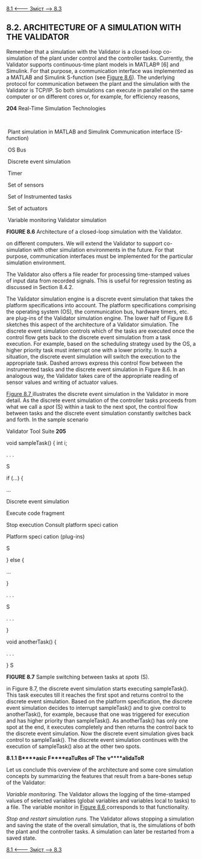 [8.1 <--- ](8_1.md) [   Зміст   ](README.md) [--> 8.3](8_3.md)

## 8.2. ARCHITECTURE OF A SIMULATION WITH THE VALIDATOR

Remember that a simulation with the Validator is a closed-loop co-simulation of the plant under control and the controller tasks. Currently, the Validator supports continuous-time plant models in MATLAB® [6] and Simulink. For that purpose, a communication interface was implemented as a MATLAB and Simulink S-function (see [Figure 8.6](#_bookmark49)). The underlying protocol for communication between the plant and the simulation with the Validator is TCP/IP. So both simulations can execute in parallel on the same computer or on different cores or, for example, for efficiency reasons,



**204**                                       Real-Time Simulation Technologies

​                                                                                           

​            Plant simulation in MATLAB and Simulink             Communication interface (S-function)            

​            OS      Bus            

​            Discrete event simulation            

​            Timer            

​            Set of sensors            

​            Set of Instrumented tasks            

​            Set of actuators            

​            Variable monitoring             Validator simulation            







**FIGURE 8.6** Architecture of a closed-loop simulation with the Validator.

 

on different computers. We will extend the Validator to support co-simulation with other simulation environments in the future. For that purpose, communication interfaces must be implemented for the particular simulation environment.

The Validator also offers a file reader for processing time-stamped values of input data from recorded signals. This is useful for regression testing as discussed in Section 8.4.2.

The Validator simulation engine is a discrete event simulation that takes the platform specifications into account. The platform specifications comprising the operating system (OS), the communication bus, hardware timers, etc. are plug-ins of the Validator simulation engine. The lower half of Figure 8.6 sketches this aspect of the architecture of a Validator simulation. The discrete event simulation controls which of the tasks are executed once the control flow gets back to the discrete event simulation from a task execution. For example, based on the scheduling strategy used by the OS, a higher priority task must interrupt one with a lower priority. In such a situation, the discrete event simulation will switch the execution to the appropriate task. Dashed arrows express this control flow between the instrumented tasks and the discrete event simulation in Figure 8.6. In an analogous way, the Validator takes care of the appropriate reading of sensor values and writing of actuator values.

[Figure 8.7 ](#_bookmark50)illustrates the discrete event simulation in the Validator in more detail. As the discrete event simulation of the controller tasks proceeds from what we call a *spot* (S) within a task to the next spot, the control flow between tasks and the discrete event simulation constantly switches back and forth. In the sample scenario



Validator Tool Suite                                         **205**



 

 

 

 

void sampleTask() { int i;

. . .

S

if (...) {

...





 

Discrete event simulation

   Execute code fragment

 

Stop execution                    Consult platform speci cation





Platform speci cation (plug-ins)



S

} else {

...

}

. . .

S

. . .

}

 

void anotherTask() {

. . .

} S

 

**FIGURE 8.7** Sample switching between tasks at *spots* (S).

 

in Figure 8.7, the discrete event simulation starts executing sampleTask(). This task executes till it reaches the first spot and returns control to the discrete event simulation. Based on the platform specification, the discrete event simulation decides to interrupt sampleTask() and to give control to anotherTask(), for example, because that one was triggered for execution and has higher priority than sampleTask(). As anotherTask() has only one spot at the end, it executes completely and then returns the control back to the discrete event simulation. Now the discrete event simulation gives back control to sampleTask(). The discrete event simulation continues with the execution of sampleTask() also at the other two spots.

 

**8.1.1**            **B****asic** **F****eaTuRes oF The** **v****alidaToR**

Let us conclude this overview of the architecture and some core simulation concepts by summarizing the features that result from a bare-bones setup of the Validator:

 

*Variable monitoring.* The Validator allows the logging of the time-stamped values of selected variables (global variables and variables local to tasks) to a file. The variable monitor in [Figure 8.6 ](#_bookmark49)corresponds to that functionality.

*Stop and restart simulation runs.* The Validator allows stopping a simulation and saving the state of the overall simulation, that is, the simulations of both the plant and the controller tasks. A simulation can later be restarted from a saved state.

[8.1 <--- ](8_1.md) [   Зміст   ](README.md) [--> 8.3](8_3.md)